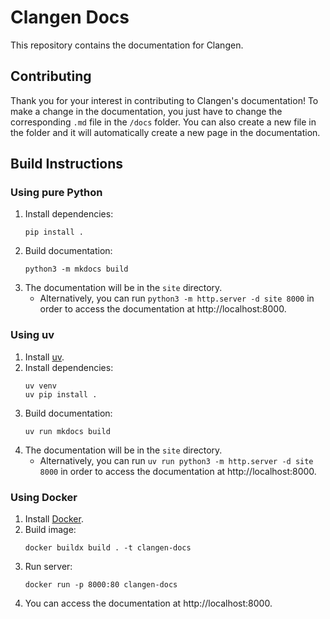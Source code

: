 # Clangen Docs
This repository contains the documentation for Clangen.

## Contributing

Thank you for your interest in contributing to Clangen's documentation! To make a change in the documentation, you just have to change the corresponding `.md` file in the `/docs` folder. You can also create a new file in the folder and it will automatically create a new page in the documentation.

## Build Instructions

### Using pure Python

1. Install dependencies:
   ```
   pip install .
   ```
2. Build documentation:
   ```
   python3 -m mkdocs build
   ```
3. The documentation will be in the `site` directory.
   * Alternatively, you can run `python3 -m http.server -d site 8000` in order to access the documentation at http://localhost:8000.

### Using uv

1. Install [uv](https://docs.astral.sh/uv/getting-started/installation/).
2. Install dependencies:
   ```
   uv venv
   uv pip install .
   ```
3. Build documentation:
   ```
   uv run mkdocs build
   ```
4. The documentation will be in the `site` directory.
   * Alternatively, you can run `uv run python3 -m http.server -d site 8000` in order to access the documentation at http://localhost:8000.

### Using Docker

1. Install [Docker](https://www.docker.com).
2. Build image:
   ```
   docker buildx build . -t clangen-docs
   ```
3. Run server:
   ```
   docker run -p 8000:80 clangen-docs
   ```
4. You can access the documentation at http://localhost:8000.
